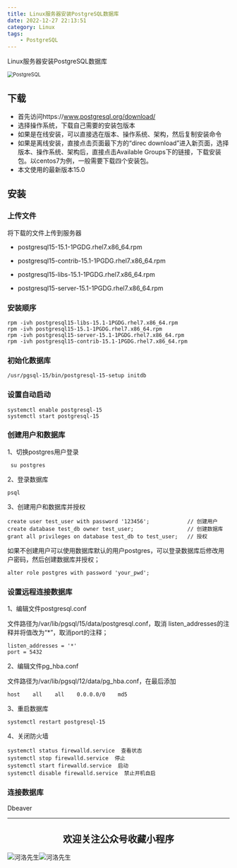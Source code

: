 ```yaml
---
title: Linux服务器安装PostgreSQL数据库
date: 2022-12-27 22:13:51
category: Linux
tags: 
    - PostgreSQL
---
```


Linux服务器安装PostgreSQL数据库

<img src="https://weaoe.com/hexo/img/2022102900.png" alt="PostgreSQL" style="zoom: 80%;" />

## 下载

- 首先访问https://www.postgresql.org/download/
- 选择操作系统，下载自己需要的安装包版本
- 如果是在线安装，可以直接选在版本、操作系统、架构，然后复制安装命令
- 如果是离线安装，直接点击页面最下方的“direc download”进入新页面，选择版本、操作系统、架构后，直接点击Available Groups下的链接，下载安装包。以centos7为例，一般需要下载四个安装包。
- 本文使用的最新版本15.0

## 安装

### 上传文件

将下载的文件上传到服务器

- postgresql15-15.1-1PGDG.rhel7.x86_64.rpm

- postgresql15-contrib-15.1-1PGDG.rhel7.x86_64.rpm

- postgresql15-libs-15.1-1PGDG.rhel7.x86_64.rpm

- postgresql15-server-15.1-1PGDG.rhel7.x86_64.rpm

### 安装顺序

```
rpm -ivh postgresql15-libs-15.1-1PGDG.rhel7.x86_64.rpm
rpm -ivh postgresql15-15.1-1PGDG.rhel7.x86_64.rpm
rpm -ivh postgresql15-server-15.1-1PGDG.rhel7.x86_64.rpm
rpm -ivh postgresql15-contrib-15.1-1PGDG.rhel7.x86_64.rpm
```

### 初始化数据库

```
/usr/pgsql-15/bin/postgresql-15-setup initdb
```

### 设置自动启动

```
systemctl enable postgresql-15
systemctl start postgresql-15
```

### 创建用户和数据库

1、切换postgres用户登录

```
 su postgres
```

2、登录数据库

```
psql
```

3、创建用户和数据库并授权

```
create user test_user with password '123456';            // 创建用户
create database test_db owner test_user;                 // 创建数据库
grant all privileges on database test_db to test_user;   // 授权
```

如果不创建用户可以使用数据库默认的用户postgres，可以登录数据库后修改用户密码，然后创建数据库并授权；

```
alter role postgres with password 'your_pwd';
```

### 设置远程连接数据库

1、编辑文件postgresql.conf

文件路径为/var/lib/pgsql/15/data/postgresql.conf，取消 listen_addresses的注释并将值改为“*”，取消port的注释；

```
listen_addresses = '*'
port = 5432
```

2、编辑文件pg_hba.conf

文件路径为/var/lib/pgsql/12/data/pg_hba.conf，在最后添加

```
host    all    all    0.0.0.0/0    md5
```

3、重启数据库

```
systemctl restart postgresql-15
```

4、关闭防火墙

```
systemctl status firewalld.service  查看状态
systemctl stop firewalld.service  停止
systemctl start firewalld.service  启动
systemctl disable firewalld.service  禁止开机自启
```

### 连接数据库

Dbeaver

---

## <center>欢迎关注公众号收藏小程序</center>

![河洛先生](https://s2.loli.net/2022/06/23/bYdtKDC2U5J7iWr.jpg)![河洛先生](https://s2.loli.net/2022/06/23/PlUgz5KSHm7OBke.jpg)
